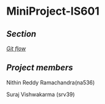 # **MiniProject-IS601**

## *Section*
*[Git flow]()*




## *Project members*
Nithin Reddy Ramachandra(na536)

Suraj Vishwakarma (srv39) 
